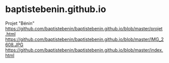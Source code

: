 # baptistebenin.github.io
Projet "Bénin"
https://github.com/baptistebenin/baptistebenin.github.io/blob/master/projet.html
https://github.com/baptistebenin/baptistebenin.github.io/blob/master/IMG_2608.JPG
https://github.com/baptistebenin/baptistebenin.github.io/blob/master/index.html

